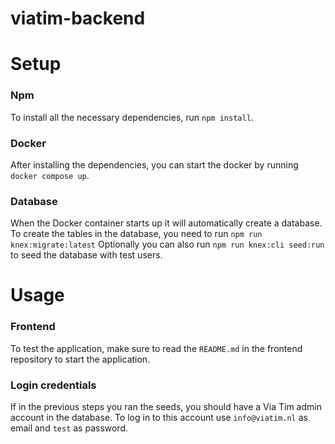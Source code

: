 # viatim-backend

# Setup
### Npm
To install all the necessary dependencies, run `npm install`.

### Docker
After installing the dependencies, you can start the docker by running `docker compose up`.

### Database
When the Docker container starts up it will automatically create a database. To create the tables in the database, you need to run `npm run knex:migrate:latest`
Optionally you can also run `npm run knex:cli seed:run` to seed the database with test users.


# Usage
### Frontend
To test the application, make sure to read the `README.md` in the frontend repository to start the application.

### Login credentials
If in the previous steps you ran the seeds, you should have a Via Tim admin account in the database.
To log in to this account use `info@viatim.nl` as email and `test` as password.
